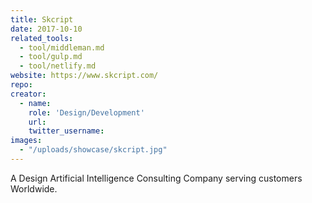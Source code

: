 ```yaml
---
title: Skcript
date: 2017-10-10
related_tools:
  - tool/middleman.md
  - tool/gulp.md
  - tool/netlify.md
website: https://www.skcript.com/
repo:
creator:
  - name:
    role: 'Design/Development'
    url:
    twitter_username:
images:
  - "/uploads/showcase/skcript.jpg"
---
```


A Design Artificial Intelligence Consulting Company serving customers Worldwide.
